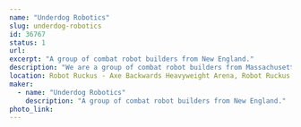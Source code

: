 ```yaml
---
name: "Underdog Robotics"
slug: underdog-robotics
id: 36767
status: 1
url: 
excerpt: "A group of combat robot builders from New England."
description: "We are a group of combat robot builders from Massachusetts. Our experience varies from 5 years to brand new."
location: Robot Ruckus - Axe Backwards Heavyweight Arena, Robot Ruckus - Small Arena
maker:
  - name: "Underdog Robotics"
    description: "A group of combat robot builders from New England."
photo_link: 
---
```

